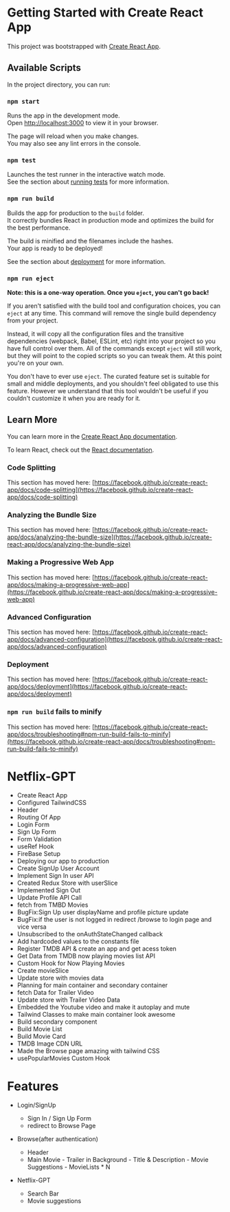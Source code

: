 # Getting Started with Create React App

This project was bootstrapped with [Create React App](https://github.com/facebook/create-react-app).

## Available Scripts

In the project directory, you can run:

### `npm start`

Runs the app in the development mode.\
Open [http://localhost:3000](http://localhost:3000) to view it in your browser.

The page will reload when you make changes.\
You may also see any lint errors in the console.

### `npm test`

Launches the test runner in the interactive watch mode.\
See the section about [running tests](https://facebook.github.io/create-react-app/docs/running-tests) for more information.

### `npm run build`

Builds the app for production to the `build` folder.\
It correctly bundles React in production mode and optimizes the build for the best performance.

The build is minified and the filenames include the hashes.\
Your app is ready to be deployed!

See the section about [deployment](https://facebook.github.io/create-react-app/docs/deployment) for more information.

### `npm run eject`

**Note: this is a one-way operation. Once you `eject`, you can't go back!**

If you aren't satisfied with the build tool and configuration choices, you can `eject` at any time. This command will remove the single build dependency from your project.

Instead, it will copy all the configuration files and the transitive dependencies (webpack, Babel, ESLint, etc) right into your project so you have full control over them. All of the commands except `eject` will still work, but they will point to the copied scripts so you can tweak them. At this point you're on your own.

You don't have to ever use `eject`. The curated feature set is suitable for small and middle deployments, and you shouldn't feel obligated to use this feature. However we understand that this tool wouldn't be useful if you couldn't customize it when you are ready for it.

## Learn More

You can learn more in the [Create React App documentation](https://facebook.github.io/create-react-app/docs/getting-started).

To learn React, check out the [React documentation](https://reactjs.org/).

### Code Splitting

This section has moved here: [https://facebook.github.io/create-react-app/docs/code-splitting](https://facebook.github.io/create-react-app/docs/code-splitting)

### Analyzing the Bundle Size

This section has moved here: [https://facebook.github.io/create-react-app/docs/analyzing-the-bundle-size](https://facebook.github.io/create-react-app/docs/analyzing-the-bundle-size)

### Making a Progressive Web App

This section has moved here: [https://facebook.github.io/create-react-app/docs/making-a-progressive-web-app](https://facebook.github.io/create-react-app/docs/making-a-progressive-web-app)

### Advanced Configuration

This section has moved here: [https://facebook.github.io/create-react-app/docs/advanced-configuration](https://facebook.github.io/create-react-app/docs/advanced-configuration)

### Deployment

This section has moved here: [https://facebook.github.io/create-react-app/docs/deployment](https://facebook.github.io/create-react-app/docs/deployment)

### `npm run build` fails to minify

This section has moved here: [https://facebook.github.io/create-react-app/docs/troubleshooting#npm-run-build-fails-to-minify](https://facebook.github.io/create-react-app/docs/troubleshooting#npm-run-build-fails-to-minify)


# Netflix-GPT

 - Create React App
 - Configured TailwindCSS
 - Header
 - Routing Of App
 - Login Form
 - Sign Up Form
 - Form Validation
 - useRef Hook
 - FireBase Setup
 - Deploying our app to production
 - Create SignUp User Account
 - Implement Sign In user API
 - Created Redux Store with userSlice
 - Implemented Sign Out 
 - Update Profile API Call
 - fetch from TMBD Movies
 - BugFix:Sign Up user displayName and profile picture update
 - BugFix:if the user is not logged in redirect /browse to login page and vice versa
 - Unsubscribed to the onAuthStateChanged callback
 - Add hardcoded values to the constants file
 - Register TMDB API & create an app and get acess token
 - Get Data from TMDB now playing movies list API
 - Custom Hook for Now Playing Movies
 - Create movieSlice
 - Update store with movies data
 - Planning for main container and secondary container
 - fetch Data for Trailer Video
 - Update store with Trailer Video Data
 - Embedded the Youtube video and make it autoplay and mute
 - Tailwind Classes to make main container look awesome
 - Build secondary component
 - Build Movie List
 - Build Movie Card
 - TMDB Image CDN URL
 - Made the Browse page amazing with tailwind CSS
 - usePopularMovies Custom Hook
 


# Features
 - Login/SignUp
   - Sign In / Sign Up Form
   - redirect to Browse Page
 
 - Browse(after authentication)
     - Header
     - Main Movie
           - Trailer in Background
           - Title & Description
           - Movie Suggestions
             - MovieLists * N


 - Netflix-GPT
    - Search Bar
    - Movie suggestions